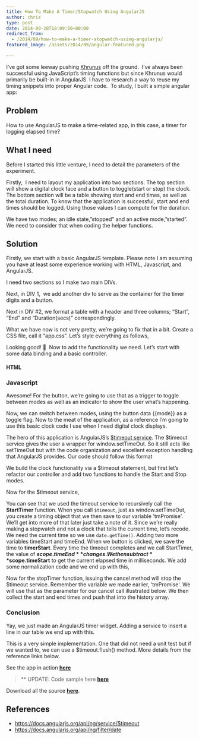 ```yaml
---
title: How To Make A Timer/Stopwatch Using AngularJS
author: chris
type: post
date: 2014-09-28T18:09:50+00:00
redirect_from: 
  - /2014/09/how-to-make-a-timer-stopwatch-using-angularjs/
featured_image: /assets/2014/09/angular-featured.png

---
```

I&#8217;ve got some leeway pushing <a title="Khrunus" href="https://github.com/chrisbautista/Khrunus" target="_blank">Khrunus</a> off the ground.  I&#8217;ve always been successful using JavaScript&#8217;s timing functions but since Khrunus would primarily be built-in in AngularJS. I have to research a way to reuse my timing snippets into proper Angular code.  To study, I built a simple angular app:<!--more--> 

## Problem

How to use AngularJS to make a time-related app, in this case, a timer for logging elapsed time?

## What I need

Before I started this little venture, I need to detail the parameters of the experiment.

Firstly,  I need to layout my application into two sections. The top section will show a digital clock face and a button to toggle(start or stop) the clock. The bottom section will be a table showing start and end times, as well as the total duration. To know that the application is successful, start and end times should be logged. Using those values I can compute for the duration.

We have two modes; an idle state,&#8221;stopped&#8221; and an active mode,&#8221;started&#8221;. We need to consider that when coding the helper functions.

## Solution

Firstly, we start with a basic AngularJS template. Please note I am assuming you have at least some experience working with HTML, Javascript, and AngularJS.



I need two sections so I make two main DIVs.



Next, in DIV 1,  we add another div to serve as the container for the timer digits and a button.



Next in DIV #2, we format a table with a header and three columns; &#8220;Start&#8221;, &#8220;End&#8221; and &#8220;Duration(secs)&#8221; correspondingly.

What we have now is not very pretty, we&#8217;re going to fix that in a bit. Create a CSS file, call it &#8220;app.css&#8221;. Let&#8217;s style everything as follows,

Looking good! 🙂  Now to add the functionality we need. Let&#8217;s start with some data binding and a basic controller.

#### HTML



### Javascript



Awesome! For the button, we&#8217;re going to use that as a trigger to toggle between modes as well as an indicator to show the user what&#8217;s happening.

Now, we can switch between modes, using the button data {{mode}} as a toggle flag. Now to the meat of the application, as a reference I&#8217;m going to use this basic clock code I use when I need digital clock displays.

The hero of this application is AngularJS&#8217;s <a title="$timeout service" href="https://docs.angularjs.org/api/ng/service/$timeout" target="_blank">$timeout service</a>. The $timeout service gives the user a wrapper for window.setTimeOut. So it still acts like setTimeOut but with the code organization and excellent exception handling that AngularJS provides. Our code should follow this format

We build the clock functionality via a $timeout statement, but first let&#8217;s refactor our controller and add two functions to handle the Start and Stop modes.

Now for the $timeout service,



You can see that we used the timeout service to recursively call the **StartTimer** function. When you call `$timeout`, just as window.setTimeOut, you create a timing object that we then save to our variable 'tmPromise'. We&#8217;ll get into more of that later just take a note of it. Since we&#8217;re really making a stopwatch and not a clock that tells the current time, let&#8217;s recode. We need the current time so we use `date.getTime()`. Adding two more variables timeStart and timeEnd. When we button is clicked, we save the time to **timerStart**. Every time the timeout completes and we call StartTimer, the value of **$scope.timeEnd** changes. We then subtract **$scope.timeStart** to get the current elapsed time in milliseconds. We add some normalization code and we end up with this,



Now for the stopTimer function, issuing the cancel method will stop the $timeout service. Remember the variable we made earlier, 'tmPromise'. We will use that as the parameter for our cancel call illustrated below. We then collect the start and end times and push that into the history array.



### Conclusion

Yay, we just made an AngularJS timer widget. Adding a service to insert a line in our table we end up with this.





This is a very simple implementation. One that did not need a unit test but if we wanted to, we can use a $timeout.flush() method. More details from the reference links below.

See the app in action <a title="here" href="http://chrisbautista.github.io/experiments/cbTimerDirective/public_html/" target="_blank"><strong>here</strong></a>

> ** UPDATE: Code sample here <a title="here" href="http://chrisbautista.github.io/experiments/cbTimerDirective/public_html/" target="_blank"><strong>here</strong></a>

Download all the source <a title="angular js timer experiment zip file" href="http://chrisbautista.github.io/experiments/cbTimer/angularjs_timer_experiment.zip" target="_blank"><strong>here</strong></a>.

## References

  * https://docs.angularjs.org/api/ng/service/$timeout
  * https://docs.angularjs.org/api/ng/filter/date